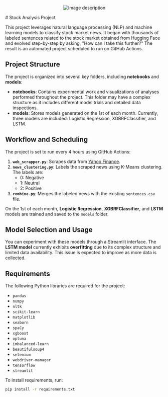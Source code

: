 
<p align="center">
  <img src="https://github.com/user-attachments/assets/8bc88860-2a1d-4ece-97e4-a30a494556a8" alt="Image description" />
</p>
# Stock Analysis Project

This project leverages natural language processing (NLP) and machine learning models to classify stock market news. It began with thousands of labeled sentences related to the stock market obtained from Hugging Face and evolved step-by-step by asking, "How can I take this further?" The result is an automated project scheduled to run on GitHub Actions.

## Project Structure

The project is organized into several key folders, including **notebooks** and **models**:
- **notebooks**: Contains experimental work and visualizations of analyses performed throughout the project. This folder may have a complex structure as it includes different model trials and detailed data inspections.
- **models**: Stores models generated on the 1st of each month. Currently, three models are included: Logistic Regression, XGBRFClassifier, and LSTM.

## Workflow and Scheduling

The project is set to run every 4 hours using GitHub Actions:
1. **`web_scrapper.py`**: Scrapes data from [Yahoo Finance](https://finance.yahoo.com/topic/stock-market-news/).
2. **`news_clustering.py`**: Labels the scraped news using K-Means clustering. The labels are:
   - 0: Negative
   - 1: Neutral
   - 2: Positive
3. **`combine.py`**: Merges the labeled news with the existing `sentences.csv` file.

On the 1st of each month, **Logistic Regression**, **XGBRFClassifier**, and **LSTM** models are trained and saved to the `models` folder.

## Model Selection and Usage

You can experiment with these models through a Streamlit interface. The **LSTM model** currently exhibits **overfitting** due to its complex structure and limited data availability. This issue is expected to improve as more data is collected.

## Requirements

The following Python libraries are required for the project:
- `pandas`
- `numpy`
- `nltk`
- `scikit-learn`
- `matplotlib`
- `seaborn`
- `spaCy`
- `xgboost`
- `optuna`
- `imbalanced-learn`
- `beautifulsoup4`
- `selenium`
- `webdriver-manager`
- `tensorflow`
- `streamlit`

To install requirements, run:
```bash
pip install -r requirements.txt

